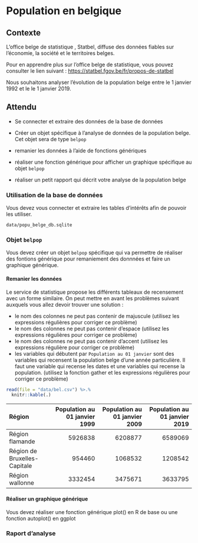 Population en belgique
================

<!-- Do not edit de README.md -->

## Contexte

L’office belge de statistique , Statbel, diffuse des données fiables sur
l’économie, la société et le territoires belges.

Pour en apprendre plus sur l’office belge de statistique, vous pouvez
consulter le lien suivant :
<https://statbel.fgov.be/fr/propos-de-statbel>

Nous souhaitons analyser l’évolution de la population belge entre le 1
janvier 1992 et le le 1 janvier 2019.

## Attendu

  - Se connecter et extraire des données de la base de données

  - Créer un objet spécifique à l’analyse de données de la population
    belge. Cet objet sera de type `belpop`

  - remanier les données à l’aide de fonctions génériques

  - réaliser une fonction générique pour afficher un graphique
    spécifique au objet `belpop`

  - réaliser un petit rapport qui décrit votre analyse de la population
    belge

### Utilisation de la base de données

Vous devez vous connecter et extraire les tables d’intérêts afin de
pouvoir les utiliser.

    data/popu_belge_db.sqlite

### Objet `belpop`

Vous devez créer un objet `belpop` spécifique qui va permettre de
réaliser des fontions générique pour remaniement des donnnées et faire
un graphique générique.

#### Remanier les données

Le service de statistique propose les différents tableaux de recensement
avec un forme similaire. On peut mettre en avant les problèmes suivant
auxquels vous allez devoir trouver une solution :

  - le nom des colonnes ne peut pas contenir de majuscule (utilisez les
    expressions régulières pour corriger ce problème)
  - le nom des colonnes ne peut pas contenir d’espace (utilisez les
    expressions régulières pour corriger ce problème)
  - le nom des colonnes ne peut pas contenir d’accent (utilisez les
    expressions régulière pour corriger ce problème)
  - les variables qui débutent par `Population au 01 janvier` sont des
    variables qui recensent la population belge d’une année
    particulière. Il faut une variable qui recense les dates et une
    variables qui recense la population. (utilisez la fonction gather et
    les expressions régulières pour corriger ce problème)

<!-- end list -->

``` r
read(file = "data/bel.csv") %>.%
  knitr::kable(.)
```

| Région                       | Population au 01 janvier 1999 | Population au 01 janvier 2009 | Population au 01 janvier 2019 |
| :--------------------------- | ----------------------------: | ----------------------------: | ----------------------------: |
| Région flamande              |                       5926838 |                       6208877 |                       6589069 |
| Région de Bruxelles-Capitale |                        954460 |                       1068532 |                       1208542 |
| Région wallonne              |                       3332454 |                       3475671 |                       3633795 |

#### Réaliser un graphique générique

Vous devez réaliser une fonction générique plot() en R de base ou une
fonction autoplot() en ggplot

### Raport d’analyse
